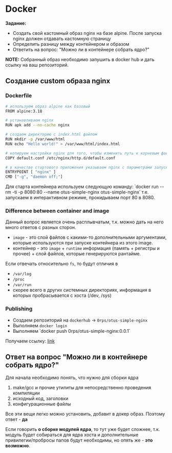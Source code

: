 # Docker

**Задание:**
* Создать свой кастомный образ nginx на базе alpine. После запуска nginx должен отдавать кастомную страницу
* Определить разницу между контейнером и образом
* Ответить на вопрос: "Можно ли в контейнере собрать ядро?"

**NOTE:**
Собранный образ необходимо запушить в docker hub и дать ссылку на ваш
репозиторий.

## Создание custom образа nginx

### Dockerfile
```bash
# используем образ alpine как базовый
FROM alpine:3.18

# устанавливаем nginx
RUN apk add --no-cache nginx

# создаем директорию с index.html файлом 
RUN mkdir -p /var/www/html
RUN echo "Hello world!" > /var/www/html/index.html

# копируем настройки nginx для того, чтобы изменить путь к корневым файлу и папке
COPY default.conf /etc/nginx/http.d/default.conf

# в качестве стартового приложения указываем nginx с параметрами запуска в foreground 
ENTRYPOINT [ "nginx" ]
CMD ["-g", "daemon off;"]
```

Для старта контейнера используем следующую команду:
՝docker run --rm -ti -p 8080:80 --name otus-simple-nginx otus-simple-nginx՝
т.е. запускаем в интерактивном режиме, прокидываем порт 80 в 8080.

### Difference between container and image
Данный вопрос является очень расплывчатым, т.к. можно дать на него много ответов с разных сторон.

* `image` - это слой файлов с какими-то дополнительными аргументами, которые используются при запуске контейнера из этого image. 
* контейнер - это `image` + `runtime` информация (память + регистры и прочее) + слой файлов, которые генерируются рантайме.

Если отвечать относительно `fs`, то будут отличия в
* `/var/log`
* `/proc`
* `/var/run`
* скорее всего в других системных директориях, информация в которых пробрасывается с хоста (/dev, /sys)

### Publishing
* Создаем репозиторий на `dockerhub` -> `0rps/otus-simple-nginx`
* Выполняем `docker login`
* Выполняем ՝docker push 0rps/otus-simple-nginx:0.0.1՝

Получаем ссылку: [link](https://hub.docker.com/layers/0rps/otus-simple-nginx/0.0.1/images/sha256-1f3433844f2ed6bcf749056884e13343c494e8acada0aca4288b4b58f91bb2e3?context=explore)

## Ответ на вопрос "Можно ли в контейнере собрать ядро?"
Для начала необходимо понять, что нужно для сборки ядра
1. make/gcc и прочие утилиты для непосредственно проведения компиляции
2. исходный код, заголовки
3. конфигурационные файлы

Все эти вещи легко можно установить, добавит в докер образ. Поэтому ответ - **да**

Если говорить **о сборке модулей ядра**, то тут уже будет сложнее, т.к. модуль будет собираться для ядра хоста и дополнительные привилегии/пробросы папов будут необходимы, но опять же - **это возможно**.